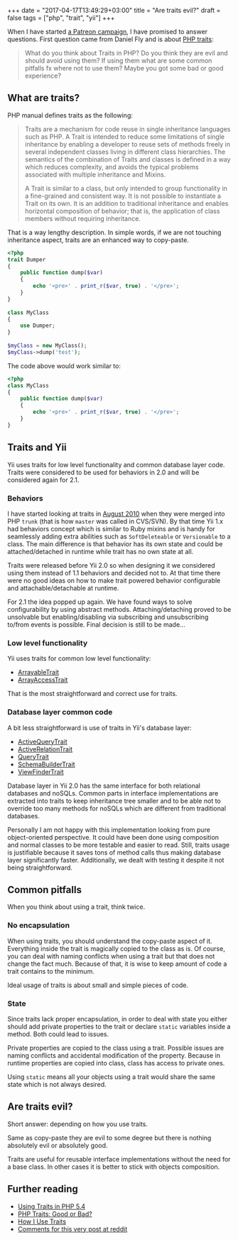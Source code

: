 +++
date = "2017-04-17T13:49:29+03:00"
title = "Are traits evil?"
draft = false
tags = ["php", "trait", "yii"]
+++

When I have started [a Patreon campaign](https://www.patreon.com/samdark), I have promised to answer questions.
First question came from Daniel Fly and is about [PHP traits](http://php.net/manual/en/language.oop5.traits.php):

> What do you think about Traits in PHP? Do you think they are evil and should avoid using them? If using them what
  are some common pitfalls fx where not to use them? Maybe you got some bad or good experience?

## What are traits?

PHP manual defines traits as the following:

> Traits are a mechanism for code reuse in single inheritance languages such as PHP. A Trait is intended to reduce some
> limitations of single inheritance by enabling a developer to reuse sets of methods freely in several independent
> classes living in different class hierarchies. The semantics of the combination of Traits and classes is defined
> in a way which reduces complexity, and avoids the typical problems associated with multiple inheritance and Mixins.
>  
> A Trait is similar to a class, but only intended to group functionality in a fine-grained and consistent way. It is
> not possible to instantiate a Trait on its own. It is an addition to traditional inheritance and enables horizontal
> composition of behavior; that is, the application of class members without requiring inheritance.

That is a way lengthy description. In simple words, if we are not touching inheritance aspect, traits are an enhanced way
to copy-paste.

```php
<?php
trait Dumper
{
    public function dump($var)
    {
        echo '<pre>' . print_r($var, true) . '</pre>';
    }
}
 
class MyClass
{
    use Dumper;
}
 
$myClass = new MyClass();
$myClass->dump('test');
```

The code above would work similar to:

```php
<?php
class MyClass
{
    public function dump($var)
    {
        echo '<pre>' . print_r($var, true) . '</pre>';
    }
}
```

## Traits and Yii

Yii uses traits for low level functionality and common database layer code. Traits were considered to be used for
behaviors in 2.0 and will be considered again for 2.1.

### Behaviors

I have started looking at traits in [August 2010](https://rmcreative.ru/blog/post/traits-v-trunk-php) when they were merged
into PHP `trunk` (that is how `master` was called in CVS/SVN). By that time Yii 1.x had behaviors concept which is similar
to Ruby mixins and is handy for seamlessly adding extra abilities such as `SoftDeleteable` or `Versionable` to
a class. The main difference is that behavior has its own state and could be attached/detached in runtime while trait
has no own state at all.

Traits were released before Yii 2.0 so when designing it we considered using them instead of 1.1 behaviors and decided
not to. At that time there were no good ideas on how to make trait powered behavior configurable and
attachable/detachable at runtime.

For 2.1 the idea popped up again. We have found ways to solve configurability by using abstract methods.
Attaching/detaching proved to be unsolvable but enabling/disabling via subscribing and unsubscribing to/from events is
possible. Final decision is still to be made...

### Low level functionality

Yii uses traits for common low level functionality:

- [ArrayableTrait](https://github.com/yiisoft/yii2/blob/master/framework/base/ArrayableTrait.php)
- [ArrayAccessTrait](https://github.com/yiisoft/yii2/blob/master/framework/base/ArrayAccessTrait.php)

That is the most straightforward and correct use for traits.

### Database layer common code

A bit less straightforward is use of traits in Yii's database layer:

- [ActiveQueryTrait](https://github.com/yiisoft/yii2/blob/master/framework/db/ActiveQueryTrait.php)
- [ActiveRelationTrait](https://github.com/yiisoft/yii2/blob/master/framework/db/ActiveRelationTrait.php)
- [QueryTrait](https://github.com/yiisoft/yii2/blob/master/framework/db/QueryTrait.php)
- [SchemaBuilderTrait](https://github.com/yiisoft/yii2/blob/master/framework/db/SchemaBuilderTrait.php)
- [ViewFinderTrait](https://github.com/yiisoft/yii2/blob/master/framework/db/ViewFinderTrait.php)

Database layer in Yii 2.0 has the same interface for both relational databases and noSQLs.
Common parts in interface implementations are extracted into traits to keep inheritance tree
smaller and to be able not to override too many methods for noSQLs which are different from traditional databases.

Personally I am not happy with this implementation looking from pure object-oriented perspective.
It could have been done using composition and normal classes to be more testable and easier to read. Still, traits usage
is justifiable because it saves tons of method calls thus making database layer significantly faster. Additionally,
we dealt with testing it despite it not being straightforward.

## Common pitfalls

When you think about using a trait, think twice.

### No encapsulation

When using traits, you should understand the copy-paste aspect of it. Everything inside the trait is magically copied
to the class as is. Of course, you can deal with naming conflicts when using a trait but that does not change the fact
much. Because of that, it is wise to keep amount of code a trait contains to the minimum.

Ideal usage of traits is about small and simple pieces of code.

### State

Since traits lack proper encapsulation, in order to deal with state you either should add private properties to
the trait or declare `static` variables inside a method. Both could lead to issues.

Private properties are copied to the class using a trait. Possible issues are naming conflicts and accidental
modification of the property. Because in runtime properties are copied into class, class has access to private ones.

Using `static` means all your objects using a trait would share the same state which is not always desired.  

## Are traits evil?

Short answer: depending on how you use traits.

Same as copy-paste they are evil to some degree but there is nothing absolutely evil or absolutely good.

Traits are useful for reusable interface implementations without the need for a base class. In other cases it is
better to stick with objects composition.

## Further reading

- [Using Traits in PHP 5.4](https://www.sitepoint.com/using-traits-in-php-5-4/)
- [PHP Traits: Good or Bad?](https://www.sitepoint.com/php-traits-good-or-bad/)
- [How I Use Traits](http://rosstuck.com/how-i-use-traits/)
- [Comments for this very post at reddit](https://www.reddit.com/r/PHP/comments/65uyv3/are_traits_evil/)
